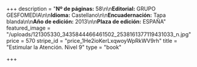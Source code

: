 +++
description = "**Nº de páginas:** 58\n\n**Editorial:** GRUPO GESFOMEDIA\n\n**Idioma:** Castellano\n\n**Encuadernación:** Tapa blanda\n\n**Año de edición:** 2013\n\n**Plaza de edición:** ESPAÑA"
featured_image = "/uploads/121305330_3435844466461502_2538161377119431033_n.jpg"
price = 570
stripe_id = "price_1He2ioKerLxqwoyWpRkWV9rh"
title = "Estimular la Atención. Nivel 9"
type = "book"

+++
